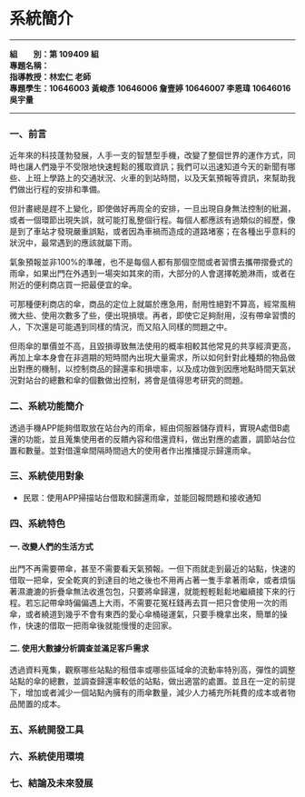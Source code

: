 # 系統簡介

---

**組&emsp;&emsp;別：第 109409 組**  
**專題名稱：**  
**指導教授：林宏仁 老師**  
**專題學生：10646003 黃峻彥 10646006 詹壹婷 10646007 李恩瑋 10646016 吳宇量**

---

### 一、前言
近年來的科技蓬勃發展，人手一支的智慧型手機，改變了整個世界的運作方式，同時也讓人們幾乎不受限地快速輕鬆的獲取資訊；我們可以迅速知道今天的新聞有哪些、上班上學路上的交通狀況、火車的到站時間，以及天氣預報等資訊，來幫助我們做出行程的安排和準備。

但計畫總是趕不上變化，即使做好再周全的安排，一旦出現自身無法控制的紕漏，或者一個環節出現失誤，就可能打亂整個行程。每個人都應該有過類似的經歷，像是到了車站才發現嚴重誤點，或者因為車禍而造成的道路堵塞；在各種出乎意料的狀況中，最常遇到的應該就屬下雨。

氣象預報並非100%的準確，也不是每個人都有那個空間或者習慣去攜帶摺疊式的雨傘，如果出門在外遇到一場突如其來的雨，大部分的人會選擇乾脆淋雨，或者在附近的便利商店買一把最便宜的傘。

可那種便利商店的傘，商品的定位上就屬於應急用，耐用性絕對不算高，經常風稍微大些、使用次數多了些，便出現損壞。再者，即使它足夠耐用，沒有帶傘習慣的人，下次還是可能遇到同樣的情況，而又陷入同樣的問題之中。

但雨傘的單價並不高，且毀損導致無法使用的概率相較其他常見的共享經濟更高，再加上傘本身會在非週期的短時間內出現大量需求，所以如何針對此種類的物品做出對應的機制，以控制商品的歸還率和損壞率，以及成功做到因應地點時間天氣狀況對站台的總數和傘的個數做出控制，將會是值得思考研究的問題。

### 二、系統功能簡介
透過手機APP能夠借取放在站台內的雨傘，經由伺服器儲存資料，實現A處借B處還的功能，並且蒐集使用者的反饋內容和借還資料，做出對應的處置，調節站台位置和數量。並對借還傘間隔時間過大的使用者作出推播提示歸還雨傘。

### 三、系統使用對象
- 民眾：使用APP掃描站台借取和歸還雨傘，並能回報問題和接收通知

### 四、系統特色

#### 一. 改變人們的生活方式
出門不再需要帶傘，甚至不需要看天氣預報。一但下雨就走到最近的站點，快速的借取一把傘，安全乾爽的到達目的地之後也不用再占著一隻手拿著雨傘，或者煩惱著濕漉漉的折疊傘無法收進包包，只要將傘歸還，就能輕輕鬆鬆地繼續接下來的行程。若忘記帶傘時偏偏遇上大雨，不需要花冤枉錢再去買一把只會使用一次的雨傘，或者繞道到幾乎不會有東西的愛心傘桶碰運氣，只要手機拿出來，簡單的操作，快速的借取一把雨傘後就能慢慢的走回家。

#### 二. 使用大數據分析調查並滿足客戶需求
透過資料蒐集，觀察哪些站點的租借率或哪些區域傘的流動率特別高，彈性的調整站點的傘的總數，並調查歸還率較低的站點，做出適當的處置。並且在一定的前提下，增加或者減少一個站點內擁有的雨傘數量，減少人力補充所耗費的成本或者物品閒置的成本。

### 五、系統開發工具

### 六、系統使用環境

### 七、結論及未來發展